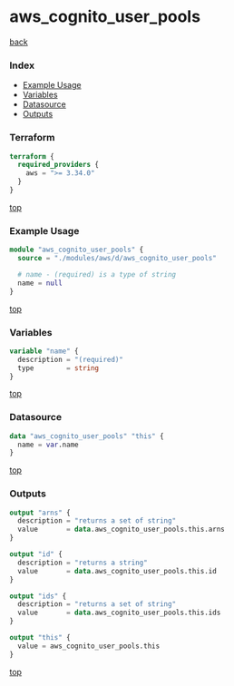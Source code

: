 # aws_cognito_user_pools

[back](../aws.md)

### Index

- [Example Usage](#example-usage)
- [Variables](#variables)
- [Datasource](#datasource)
- [Outputs](#outputs)

### Terraform

```terraform
terraform {
  required_providers {
    aws = ">= 3.34.0"
  }
}
```

[top](#index)

### Example Usage

```terraform
module "aws_cognito_user_pools" {
  source = "./modules/aws/d/aws_cognito_user_pools"

  # name - (required) is a type of string
  name = null
}
```

[top](#index)

### Variables

```terraform
variable "name" {
  description = "(required)"
  type        = string
}
```

[top](#index)

### Datasource

```terraform
data "aws_cognito_user_pools" "this" {
  name = var.name
}
```

[top](#index)

### Outputs

```terraform
output "arns" {
  description = "returns a set of string"
  value       = data.aws_cognito_user_pools.this.arns
}

output "id" {
  description = "returns a string"
  value       = data.aws_cognito_user_pools.this.id
}

output "ids" {
  description = "returns a set of string"
  value       = data.aws_cognito_user_pools.this.ids
}

output "this" {
  value = aws_cognito_user_pools.this
}
```

[top](#index)